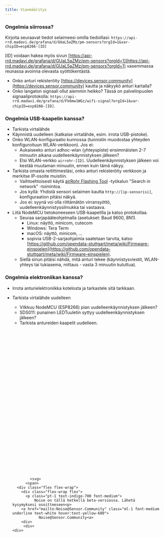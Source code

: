 ```yaml
---
title: Vianmääritys
---
```


### Ongelmia siirrossa?
Kirjoita seuraavat tiedot selaimeesi omilla tiedoillasi:
`https://api-rrd.madavi.de/grafana/d/GUaL5aZMz/pm-sensors?orgId=1&var-chipID=esp8266-[ID]`

[ID] voidaan hakea myös sivun [https://api-rrd.madavi.de/grafana/d/GUaL5aZMz/pm-sensors?orgId=1](https://api-rrd.madavi.de/grafana/d/GUaL5aZMz/pm-sensors?orgId=1) vasemmassa reunassa avoinna olevasta syöttökentästä.

* Onko anturi rekisteröity [https://devices.sensor.community](https://devices.sensor.community) kautta ja näkyykö anturi kartalla?
* Onko langaton signaali ollut aiemmin heikko?
  Tässä on palvelinpuolen signaaliprotokolla: `https://api-rrd.madavi.de/grafana/d/Fk6mw1WGz/wifi-signal?orgId=1&var-chipID=esp8266-[ID]`.

### Ongelmia USB-kaapelin kanssa?
* Tarkista virtalähde
* Käynnistä uudelleen (katkaise virtalähde, esim. irrota USB-pistoke).
* Onko WLAN-konfiguraatio kunnossa (tunnistin muodostaa yhteyden konfiguroituun WLAN-verkkoon). Jos ei:
  * Aukaiseeko anturi adhoc-wlan (yhteyspiste) ensimmäisten 2-7 minuutin aikana uudelleenkäynnistyksen jälkeen?
  * Etsi WLAN-verkko `airrohr-[ID]`. Uudelleenkäynnistyksen jälkeen voi kestää muutaman minuutin, ennen kuin tämä näkyy.
* Tarkista omasta reitittimestäsi, onko anturi rekisteröity verkkoon ja merkitse IP-osoite muistiin.
  * Vaihtoehtoisesti käytä [airRohr Flashing Tool](https://github.com/opendata-stuttgart/airrohr-firmware-flasher/) -työkalun "Search in network" -toimintoa.
  * Jos kyllä: Yhdistä sensori selaimen kautta `http://[ip-sensorisi]`, konfiguraation pitäisi näkyä.
  * Jos ei: syynä voi olla riittämätön virransyöttö, uudelleenkäynnistyssilmukka tai vastaava.
* Liitä NodeMCU tietokoneeseen USB-kaapelilla ja katso protokollaa.
  * Seuraa sarjapääteohjelmalla (asetukset: Baud 9600, 8N1).
    * Linux: näyttö, minicom, cutecom
    * Windows: Tera Term
    * macOS: näyttö, minicom, ...
    * sopivia USB-2-sarjaohjaimia saatetaan tarvita, katso [https://github.com/opendata-stuttgart/meta/wiki/Firmware-einspielen](https://github.com/opendata-stuttgart/meta/wiki/Firmware-einspielen).
  * Siellä sinun pitäisi nähdä, mitä anturi tekee (käynnistysviestit, WLAN-yhteys tai tukiasema, mittaus - vasta 3 minuutin kuluttua).

### Ongelmia elektroniikan kanssa?
* Irrota anturielektroniikka kotelosta ja tarkastele sitä tarkkaan.
* Tarkista virtalähde uudelleen
    * Vilkkuu NodeMCU (ESP8266) pian uudelleenkäynnistyksen jälkeen?
    * SDS011: punainen LEDTuuletin syttyy uudelleenkäynnistyksen jälkeen?
    * Tarkista antureiden kaapelit uudelleen.

  <div class="max-w-screen-xl mx-auto pt-5">
      <div class="p-2 rounded-lg bg-indigo-100 shadow-lg sm:p-3">
      <div class="flex items-center">
            <span class="p-2 rounded-lg bg-indigo-500">
              <svg class="h-8 w-8 text-white" fill="none" viewBox="0 0 24 24" stroke="currentColor">

              <svg>
            <span>
        <div class="flex flex-wrap">
          <div class="flex-wrap flex">
            <p class="pt-1 text-indigo-700 font-medium">
                Noise on tällä hetkellä beta-versiossa. Lähetä kysymyksesi osoitteeseen<p>
          <a href="mailto:Noise@Sensor.Community" class="ml-1 font-medium underline text-white hover:text-yellow-600">
                  Noise@Sensor.Community<a>
          <div>
           <div>
      <div>
    <div>
  <div>
